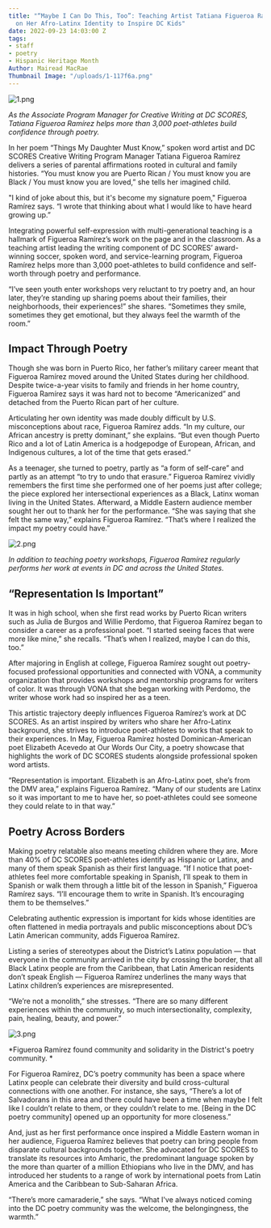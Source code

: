 ```yaml
---
title: "“Maybe I Can Do This, Too”: Teaching Artist Tatiana Figueroa Ramírez Draws
  on Her Afro-Latinx Identity to Inspire DC Kids"
date: 2022-09-23 14:03:00 Z
tags:
- staff
- poetry
- Hispanic Heritage Month
Author: Mairead MacRae
Thumbnail Image: "/uploads/1-117f6a.png"
---
```


![1.png](/uploads/1.png)

*As the Associate Program Manager for Creative Writing at DC SCORES, Tatiana Figueroa Ramírez helps more than 3,000 poet-athletes build confidence through poetry.*

In her poem “Things My Daughter Must Know,” spoken word artist and DC SCORES Creative Writing Program Manager Tatiana Figueroa Ramírez delivers a series of parental affirmations rooted in cultural and family histories. “You must know you are Puerto Rican / You must know you are Black / You must know you are loved,” she tells her imagined child.

"I kind of joke about this, but it's become my signature poem," Figueroa Ramírez says. “I wrote that thinking about what I would like to have heard growing up.”

Integrating powerful self-expression with multi-generational teaching is a hallmark of Figueroa Ramírez’s work on the page and in the classroom. As a teaching artist leading the writing component of DC SCORES’ award-winning soccer, spoken word, and service-learning program, Figueroa Ramírez helps more than 3,000 poet-athletes to build confidence and self-worth through poetry and performance.

“I’ve seen youth enter workshops very reluctant to try poetry and, an hour later, they’re standing up sharing poems about their families, their neighborhoods, their experiences!” she shares. “Sometimes they smile, sometimes they get emotional, but they always feel the warmth of the room.”

## Impact Through Poetry

Though she was born in Puerto Rico, her father’s military career meant that Figueroa Ramírez moved around the United States during her childhood. Despite twice-a-year visits to family and friends in her home country, Figueroa Ramírez says it was hard not to become “Americanized” and detached from the Puerto Rican part of her culture.

Articulating her own identity was made doubly difficult by U.S. misconceptions about race, Figueroa Ramírez adds. “In my culture, our African ancestry is pretty dominant,” she explains. “But even though Puerto Rico and a lot of Latin America is a hodgepodge of European, African, and Indigenous cultures, a lot of the time that gets erased.”

As a teenager, she turned to poetry, partly as “a form of self-care” and partly as an attempt “to try to undo that erasure.” Figueroa Ramírez vividly remembers the first time she performed one of her poems just after college; the piece explored her intersectional experiences as a Black, Latinx woman living in the United States. Afterward, a Middle Eastern audience member sought her out to thank her for the performance. “She was saying that she felt the same way,” explains Figueroa Ramírez. “That’s where I realized the impact my poetry could have.”

![2.png](/uploads/2.png)

*In addition to teaching poetry workshops, Figueroa Ramírez regularly performs her work at events in DC and across the United States.*

## “Representation Is Important”

It was in high school, when she first read works by Puerto Rican writers such as Julia de Burgos and Willie Perdomo, that Figueroa Ramírez began to consider a career as a professional poet. “I started seeing faces that were more like mine,” she recalls. “That’s when I realized, maybe I can do this, too.”

After majoring in English at college, Figueroa Ramírez sought out poetry-focused professional opportunities and connected with VONA, a community organization that provides workshops and mentorship programs for writers of color. It was through VONA that she began working with Perdomo, the writer whose work had so inspired her as a teen.

This artistic trajectory deeply influences Figueroa Ramírez’s work at DC SCORES. As an artist inspired by writers who share her Afro-Latinx background, she strives to introduce poet-athletes to works that speak to their experiences. In May, Figueroa Ramírez hosted Dominican-American poet Elizabeth Acevedo at Our Words Our City, a poetry showcase that highlights the work of DC SCORES students alongside professional spoken word artists.

“Representation is important. Elizabeth is an Afro-Latinx poet, she’s from the DMV area,” explains Figueroa Ramírez. “Many of our students are Latinx so it was important to me to have her, so poet-athletes could see someone they could relate to in that way.”

## Poetry Across Borders

Making poetry relatable also means meeting children where they are. More than 40% of DC SCORES poet-athletes identify as Hispanic or Latinx, and many of them speak Spanish as their first language. “If I notice that poet-athletes feel more comfortable speaking in Spanish, I’ll speak to them in Spanish or walk them through a little bit of the lesson in Spanish,” Figueroa Ramírez says. “I’ll encourage them to write in Spanish. It’s encouraging them to be themselves.”

Celebrating authentic expression is important for kids whose identities are often flattened in media portrayals and public misconceptions about DC’s Latin American community, adds Figueroa Ramírez.

Listing a series of stereotypes about the District’s Latinx population — that everyone in the community arrived in the city by crossing the border, that all Black Latinx people are from the Caribbean, that Latin American residents don’t speak English — Figueroa Ramírez underlines the many ways that Latinx children’s experiences are misrepresented.

“We’re not a monolith,” she stresses. “There are so many different experiences within the community, so much intersectionality, complexity, pain, healing, beauty, and power.”

![3.png](/uploads/3.png)

\*Figueroa Ramírez found community and solidarity in the District's poetry community. \*

For Figueroa Ramírez, DC’s poetry community has been a space where Latinx people can celebrate their diversity and build cross-cultural connections with one another. For instance, she says, “There’s a lot of Salvadorans in this area and there could have been a time when maybe I felt like I couldn’t relate to them, or they couldn’t relate to me. \[Being in the DC poetry community\] opened up an opportunity for more closeness.”

And, just as her first performance once inspired a Middle Eastern woman in her audience, Figueroa Ramírez believes that poetry can bring people from disparate cultural backgrounds together. She advocated for DC SCORES to translate its resources into Amharic, the predominant language spoken by the more than quarter of a million Ethiopians who live in the DMV, and has introduced her students to a range of work by international poets from Latin America and the Caribbean to Sub-Saharan Africa.

“There’s more camaraderie,” she says. “What I've always noticed coming into the DC poetry community was the welcome, the belongingness, the warmth.”